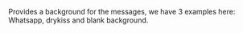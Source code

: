 Provides a background for the messages, we have 3 examples here: Whatsapp, drykiss and blank
background.
